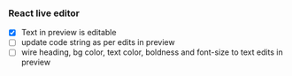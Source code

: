 ### React live editor

- [x] Text in preview is editable
- [ ] update code string as per edits in preview
- [ ] wire heading, bg color, text color, boldness and font-size to text edits in preview
